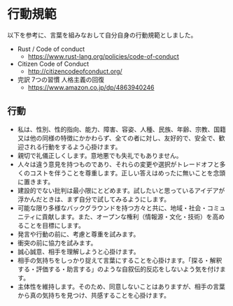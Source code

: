 # 行動規範

以下を参考に、言葉を組みなおして自分自身の行動規範としました。

* Rust / Code of conduct
  * https://www.rust-lang.org/policies/code-of-conduct
* Citizen Code of Conduct
  * http://citizencodeofconduct.org/
* 完訳 7つの習慣 人格主義の回復
  * https://www.amazon.co.jp/dp/4863940246

## 行動

* 私は、性別、性的指向、能力、障害、容姿、人種、民族、年齢、宗教、国籍又は他の同様の特徴にかかわらず、全ての者に対し、友好的で、安全で、歓迎される行動をするよう心掛けます。
* 親切で礼儀正しくします。意地悪でも失礼でもありません。
* 人々は違う意見を持つものであり、それらの変更や選択がトレードオフと多くのコストを伴うことを尊重します。正しい答えはめったに無いことを念頭に置きます。
* 建設的でない批判は最小限にとどめます。試したいと思っているアイデアが浮かんだときは、まず自分で試してみるようにします。
* 可能な限り多様なバックグラウンドを持つ方々と共に、地域・社会・コミュニティに貢献します。また、オープンな権利（情報源・文化・技術）を高めることを目標にします。
* 発言や行動の前に、考慮と尊重を試みます。
* 衝突の前に協力を試みます。
* 誠心誠意、相手を理解しようと心掛けます。
* 相手の気持ちをしっかり捉えて言葉にすることを心掛けます。「探る・解釈する・評価する・助言する」のような自叙伝的反応をしないよう気を付けます。
* 主体性を維持します。そのため、同意しないことはありますが、相手の言葉から真の気持ちを見つけ、共感することを心掛けます。

